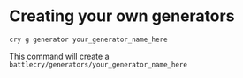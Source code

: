 # Creating your own generators

```bash
cry g generator your_generator_name_here
```

This command will create a `battlecry/generators/your_generator_name_here`
